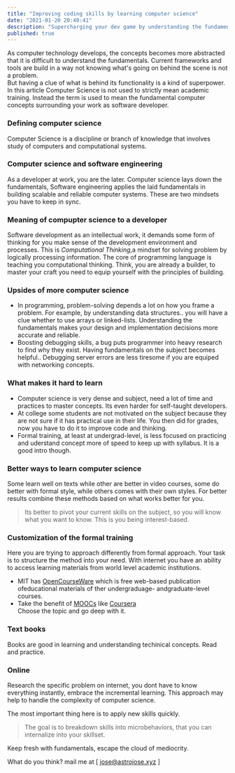 ```yaml
---
title: "Improving coding skills by learning computer science"  
date: "2021-01-20 20:40:41"
description: "Supercharging your dev game by understanding the fundamentals."  
published: true
---
```

As computer technology develops, the concepts becomes more abstracted that it is difficult to understand the fundamentals. Current frameworks and tools are build in a way not knowing what's going on behind the scene is not a problem.  
But having a clue of what is behind its functionality is a kind of superpower.
In this article Computer Science is not used to strictly mean academic training. Instead the term is used to mean the fundamental computer concepts surrounding your work as software developer.

### Defining computer science
Computer Science is a discipline or branch of knowledge that involves study of computers and computational systems.   
### Computer science and software engineering
As a developer at work, you are the later. Computer science lays down the fundamentals, Software engineering  applies the laid fundamentals in building scalable and reliable computer systems. These are two mindsets you have to keep in sync. 

### Meaning of compupter science to a developer
Software development as an intellectual work, it demands some form of thinking for you make sense of the development environment and processes. This is *Computational Thinking*,a mindset for solving problem by logically processing information.  The core of programming language is teaching you computational thinking. Think, you are already a builder, to master your craft you need to equip yourself with the principles of building. 
    
### Upsides of more computer science
- In programming, problem-solving depends a lot on how you frame a problem. For example, by understanding data structures.. you will have a clue whether to use arrays or linked-lists. Understanding the fundamentals makes your design and implementation decisions more accurate and reliable.
- Boosting debugging skills, a bug puts programmer into heavy research to find why they exist. Having fundamentals on the subject becomes helpful.. Debugging server errors are less tiresome if you are equiped with networking concepts.

### What makes it hard to learn 
- Computer science is very dense and subject, need a lot of time and practices to master concepts. Its even harder for self-taught developers. 
- At college some students are not motivated on the subject because they are not sure if it has practical use in their life. You then did for grades, now you have to do it to improve code and thinking.
- Formal training, at least at undergrad-level, is less focused on practicing and uderstand concept more of speed to keep up with syllabus. It is a good intro though.
    
### Better ways to learn computer science
Some learn well on texts while other are better in video courses, some do better with formal style, while others comes with their own styles. For better results combine these methods based on what works better for you. 
> Its better to pivot your current skills on the subject, so you will know what you want to know. This is you being interest-based. 

### Customization of the formal training  
Here you are trying to approach differently from formal approach. Your task is to structure the method into your need. With internet you have an ability to access learning materials from world level academic institutions. 
- MIT has [OpenCourseWare](https://ocwmit.edu/index.htm) which is free web-based publication ofeducational materials of ther undergraduage- andgraduate-level courses. 
- Take the benefit of [MOOCs](https://en.wikipedia.org/wiki/Massive_open_online_course) like [Coursera](https://www.coursera.org/)  
Choose the topic and go deep with it. 

### Text books
Books are good in learning and understanding techinical concepts. Read and practice.

### Online
Research the specific problem on internet, you dont have to know everything instantly, embrace the incremental learning. This approach may help to handle the complexity of computer science.
  
  
The most important thing here is to apply new skills quickly.   

> The goal is to breakdown skills into microbehaviors, that you can internalize into your skillset.     

Keep fresh with fundamentals, escape the cloud of  mediocrity.   
  
  
What do you think? mail me at [ <a href="mailto:jose@astrojose.xyz">jose@astrojose.xyz</a> ]
